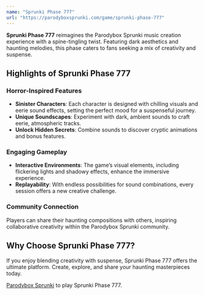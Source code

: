 ```yaml
---
name: "Sprunki Phase 777"
url: "https://parodyboxsprunki.com/game/sprunki-phase-777"
---
```


**Sprunki Phase 777** reimagines the Parodybox Sprunki music creation experience with a spine-tingling twist. Featuring dark aesthetics and haunting melodies, this phase caters to fans seeking a mix of creativity and suspense.

## Highlights of Sprunki Phase 777

### **Horror-Inspired Features**
- **Sinister Characters**: Each character is designed with chilling visuals and eerie sound effects, setting the perfect mood for a suspenseful journey.
- **Unique Soundscapes**: Experiment with dark, ambient sounds to craft eerie, atmospheric tracks.
- **Unlock Hidden Secrets**: Combine sounds to discover cryptic animations and bonus features.

### **Engaging Gameplay**
- **Interactive Environments**: The game’s visual elements, including flickering lights and shadowy effects, enhance the immersive experience.
- **Replayability**: With endless possibilities for sound combinations, every session offers a new creative challenge.

### **Community Connection**
Players can share their haunting compositions with others, inspiring collaborative creativity within the Parodybox Sprunki community.

## Why Choose Sprunki Phase 777?
If you enjoy blending creativity with suspense, Sprunki Phase 777 offers the ultimate platform. Create, explore, and share your haunting masterpieces today.

[Parodybox Sprunki](https://parodyboxsprunki.com/game/sprunki-phase-777) to play Sprunki Phase 777.
